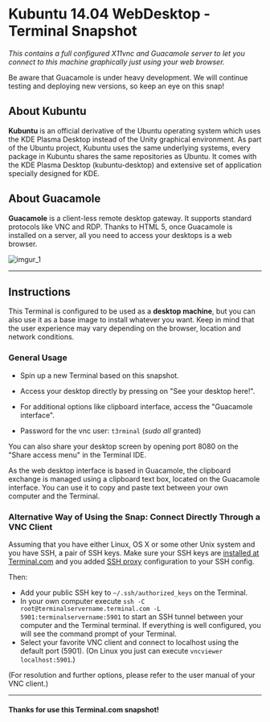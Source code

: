 # Kubuntu 14.04 WebDesktop - Terminal Snapshot

*This contains a full configured X11vnc and Guacamole server to let you connect to this machine graphically just using your web browser.*

Be aware that Guacamole is under heavy development. We will continue testing and deploying new versions, so keep an eye on this snap!

## About Kubuntu

**Kubuntu** is an official derivative of the Ubuntu operating system which uses the KDE Plasma Desktop instead of the Unity graphical environment. As part of the Ubuntu project, Kubuntu uses the same underlying systems, every package in Kubuntu shares the same repositories as Ubuntu. It comes with the KDE Plasma Desktop (kubuntu-desktop) and extensive set of application specially designed for KDE.

## About Guacamole

**Guacamole** is a client-less remote desktop gateway. It supports standard protocols like VNC and RDP. Thanks to HTML 5, once Guacamole is installed on a server, all you need to access your desktops is a web browser.

![imgur_1](http://i.imgur.com/wBo7pqH.png)

---

## Instructions

This Terminal is configured to be used as a **desktop machine**, but you can also use it as a base image to install whatever you want. Keep in mind that the user experience may vary depending on the browser, location and network conditions.

### General Usage

- Spin up a new Terminal based on this snapshot.
- Access your desktop directly by pressing on "See your desktop here!".
- For additional options like clipboard interface, access the "Guacamole interface".

- Password for the vnc user: `t3rminal` (*sudo all* granted)

You can also share your desktop screen by opening port 8080 on the "Share access menu" in the Terminal IDE.

As the web desktop interface is based in Guacamole, the clipboard exchange is managed using a clipboard text box, located on the Guacamole interface. You can use it to copy and paste text between your own computer and the Terminal.

### Alternative Way of Using the Snap: Connect Directly Through a VNC Client

Assuming that you have either Linux, OS X or some other Unix system and you have SSH, a pair of SSH keys. Make sure your SSH keys are [installed at Terminal.com](https://www.terminal.com/settings/ssh_keys) and you added [SSH proxy](https://www.terminal.com/ssh) configuration to your SSH config.

Then:
- Add your public SSH key to `~/.ssh/authorized_keys` on the Terminal.
- In your own computer execute `ssh -C root@terminalservername.terminal.com -L 5901:terminalservername:5901` to start an SSH tunnel between your computer and the Terminal terminal. If everything is well configured, you will see the command prompt of your Terminal.
- Select your favorite VNC client and connect to localhost using the default port (5901). (On Linux you just can execute `vncviewer localhost:5901`.)

(For resolution and further options, please refer to the user manual of your VNC client.)

---

#### Thanks for use this Terminal.com snapshot!

